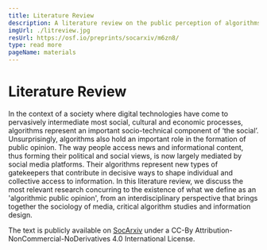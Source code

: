 ```yaml
---
title: Literature Review
description: A literature review on the public perception of algorithms 
imgUrl: ./litreview.jpg
resUrl: https://osf.io/preprints/socarxiv/m6zn8/
type: read more
pageName: materials
---
```


# Literature Review

In the context of a society where digital technologies have come to pervasively intermediate most social, cultural and economic processes, algorithms represent an important socio-technical component of ‘the social’. Unsurprisingly, algorithms also hold an important role in the formation of public opinion. The way people access news and informational content, thus forming their political and social views, is now largely mediated by social media platforms. Their algorithms represent new types of gatekeepers that contribute in decisive ways to shape individual and collective access to information. In this literature review, we discuss the most relevant research concurring to the existence of what we define as an 'algorithmic public opinion', from an interdisciplinary perspective that brings together the sociology of media, critical algorithm studies and information design.

The text is publicly available on [SocArxiv](https://osf.io/preprints/socarxiv/m6zn8/) under a CC-By Attribution-NonCommercial-NoDerivatives 4.0 International License.